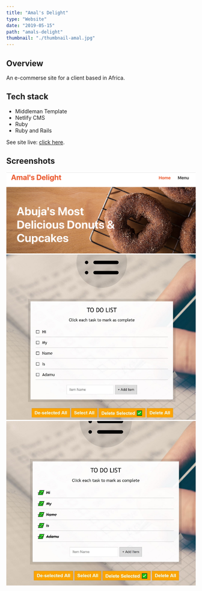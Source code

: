 ```yaml
---
title: "Amal's Delight"
type: "Website"
date: "2019-05-15"
path: "amals-delight"
thumbnail: "./thumbnail-amal.jpg"
---
```


## Overview

An e-commerse site for a client based in Africa.

## Tech stack

- Middleman Template
- Netlify CMS
- Ruby
- Ruby and Rails

See site live: [click here](https://amalsdelight.netlify.com/ "Amal's Delight").

## Screenshots

![Screenshot 1](./image1.jpg)
![Screenshot 2](./todo2.jpg)
![Screenshot 3](./todo3.jpg)
